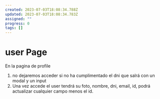 ```yaml
---
created: 2023-07-03T18:08:34.788Z
updated: 2023-07-03T18:08:34.783Z
assigned: ""
progress: 0
tags: []
---
```


# user Page

En la pagina de profile
1. no dejaremos acceder si no ha cumplimentado el dni que salrá con un modal  y un input 
2. Una vez accede el user tendrá su foto, nombre, dni, email, id, podrá actualizar cualquier campo menos el id.
